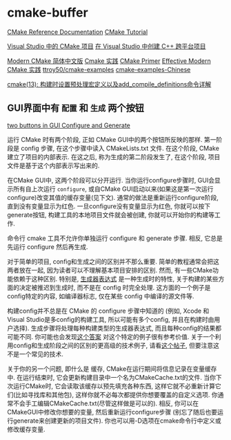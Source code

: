 # cmake-buffer

[CMake Reference Documentation](https://cmake.org/cmake/help/latest/index.html#)
[CMake Tutorial](https://cmake.org/cmake/help/latest/guide/tutorial/index.html#guide:CMake%20Tutorial)

[Visual Studio 中的 CMake 项目](https://learn.microsoft.com/zh-cn/cpp/build/cmake-projects-in-visual-studio?view=msvc-160)
[在 Visual Studio 中创建 C++ 跨平台项目](https://learn.microsoft.com/zh-cn/cpp/build/get-started-linux-cmake?source=recommendations&view=msvc-170)

[Modern CMake 简体中文版](https://modern-cmake-cn.github.io/Modern-CMake-zh_CN/)
[Cmake 实践](http://file.ncnynl.com/ros/CMake%20Practice.pdf)
[CMake Primer](https://llvm.org/docs/CMakePrimer.html)
[Effective Modern CMake 实践](https://zhjwpku.com/category/2020/04/04/effective-modern-cmake-practice.html)
[ttroy50/cmake-examples](https://github.com/ttroy50/cmake-examples)
[cmake-examples-Chinese](https://sfumecjf.github.io/cmake-examples-Chinese/)

[cmake(13): 构建时设置预处理宏定义以及add_compile_definitions命令详解](https://blog.csdn.net/rangfei/article/details/125651845)

## GUI界面中有 `配置` 和 `生成` 两个按钮

[two buttons in GUI Configure and Generate](https://microeducate.tech/why-there-are-two-buttons-in-gui-configure-and-generate-when-cli-does-all-in-one-command/)

运行 CMake 时有两个阶段, 正如 CMake GUI中的两个按钮所反映的那样.
第一阶段是 config 步骤, 在这个步骤中读入 CMakeLists.txt 文件.
在这个阶段, CMake 建立了项目的内部表示.
在这之后, 称为生成的第二阶段发生了, 在这个阶段, 项目文件是基于这个内部表示写出来的.

在CMake GUI中, 这两个阶段可以分开运行.
当你运行configure步骤时, GUI会显示所有自上次运行 `configure`,
或自CMake GUI启动以来(如果这是第一次运行configure)改变其值的缓存变量(见下文).
通常的做法是重新运行configure阶段, 直到没有变量显示为红色.
一旦configure没有变量显示为红色, 你就可以按下generate按钮,
构建工具的本地项目文件就会被创建, 你就可以开始你的构建等工作.

命令行 cmake 工具不允许你单独运行 configure 和 generate 步骤.
相反, 它总是先运行 configure 然后再生成.

对于简单的项目, config和生成之间的区别并不那么重要.
简单的教程通常会把这两者放在一起, 因为读者可以不理解基本项目安排的区别.
然而, 有一些CMake功能依赖于这种区别.
特别是, [生成器表达式][] 是一种生成时的特性,
关于构建的某些方面的决定被推迟到生成时, 而不是在 config 时完全处理.
这方面的一个例子是config特定的内容, 如编译器标志, 仅在某些 config 中编译的源文件等.

构建config并不总是在 CMake 的 configure 步骤中知道的
(例如, Xcode 和 Visual Studio是多config的构建工具, 所以可能有多个config, 并且在构建时由用户选择).
生成步骤将处理每种构建类型的生成器表达式, 而且每种config的结果都可能不同.
你可能也会发现[这个答案][] 对这个特定的例子很有参考价值.
关于一个利用config和生成阶段之间的区别的更高级的技术例子,
请看[这个帖子][], 但要注意这不是一个常见的技术.

关于你的另一个问题, 即什么是 缓存, CMake在运行期间将信息记录在变量缓存中.
在运行结束时, 它会更新构建目录中一个名为CMakeCache.txt的文件.
当你下次运行CMake时, 它会读取该缓存以预先填充各种东西,
这样它就不必重新计算它们(比如寻找库和其他包),
这样你就不必每次都提供你想要覆盖的自定义选项.
你通常不会手工编辑CMakeCache.txt(尽管这样做是可以的).
相反, 你可以在CMakeGUI中修改你想要的变量, 然后重新运行configure步骤
(别忘了随后也要运行generate来创建更新的项目文件).
你也可以用-D选项在cmake命令行中定义或修改缓存变量.

[生成器表达式]: https://cmake.org/cmake/help/latest/manual/cmake-generator-expressions.7.html
[这个答案]: https://stackoverflow.com/a/24470998/1938798
[这个帖子]: https://stackoverflow.com/q/36084785/1938798
